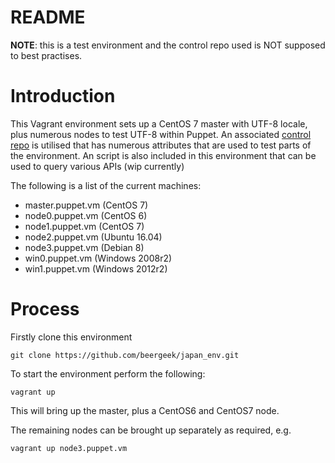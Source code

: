 # README

**NOTE**: this is a test environment and the control repo used is NOT supposed to best practises.

# Introduction

This Vagrant environment sets up a CentOS 7 master with UTF-8 locale, plus numerous nodes to test UTF-8 within Puppet.  An associated [control repo](https://github.com/beergeek/japan_env.git) is utilised that has numerous attributes that are used to test parts of the environment.  An script is also included in this environment that can be used to query various APIs (wip currently)

The following is a list of the current machines:

* master.puppet.vm (CentOS 7)
* node0.puppet.vm (CentOS 6)
* node1.puppet.vm (CentOS 7)
* node2.puppet.vm (Ubuntu 16.04)
* node3.puppet.vm (Debian 8)
* win0.puppet.vm (Windows 2008r2)
* win1.puppet.vm (Windows 2012r2)

# Process

Firstly clone this environment

```shell
git clone https://github.com/beergeek/japan_env.git
```

To start the environment perform the following:

```shell
vagrant up
```

This will bring up the master, plus a CentOS6 and CentOS7 node.

The remaining nodes can be brought up separately as required, e.g.

```shell
vagrant up node3.puppet.vm
```
